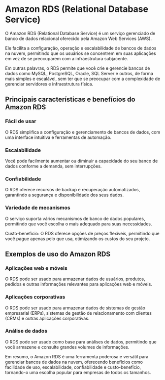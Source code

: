 # Amazon RDS (Relational Database Service)

O Amazon RDS (Relational Database Service) é um serviço gerenciado de banco de dados relacional oferecido pela Amazon Web Services (AWS). 

Ele facilita a configuração, operação e escalabilidade de bancos de dados na nuvem, permitindo que os usuários se concentrem em suas aplicações em vez de se preocuparem com a infraestrutura subjacente. 

Em outras palavras, o RDS permite que você crie e gerencie bancos de dados como MySQL, PostgreSQL, Oracle, SQL Server e outros, de forma mais simples e escalável, sem ter que se preocupar com a complexidade de gerenciar servidores e infraestrutura física. 

<h2>Principais características e benefícios do Amazon RDS</h2>

<h3>Fácil de usar</h3>
O RDS simplifica a configuração e gerenciamento de bancos de dados, com uma interface intuitiva e ferramentas de automação. 

<h3>Escalabilidade</h3>
Você pode facilmente aumentar ou diminuir a capacidade do seu banco de dados conforme a demanda, sem interrupções. 

<h3>Confiabilidade</h3>
O RDS oferece recursos de backup e recuperação automatizados, garantindo a segurança e disponibilidade dos seus dados. 

<h3>Variedade de mecanismos</h3>
O serviço suporta vários mecanismos de banco de dados populares, permitindo que você escolha o mais adequado para suas necessidades. 

Custo-benefício:
O RDS oferece opções de preços flexíveis, permitindo que você pague apenas pelo que usa, otimizando os custos do seu projeto. 

<h2>Exemplos de uso do Amazon RDS</h2>

<h3>Aplicações web e móveis</h3>

O RDS pode ser usado para armazenar dados de usuários, produtos, pedidos e outras informações relevantes para aplicações web e móveis. 

<h3>Aplicações corporativas</h3>
O RDS pode ser usado para armazenar dados de sistemas de gestão empresarial (ERPs), sistemas de gestão de relacionamento com clientes (CRMs) e outras aplicações corporativas. 

<h3>Análise de dados</h3>
O RDS pode ser usado como base para análises de dados, permitindo que você armazene e consulte grandes volumes de informações. 

Em resumo, o Amazon RDS é uma ferramenta poderosa e versátil para gerenciar bancos de dados na nuvem, oferecendo benefícios como facilidade de uso, escalabilidade, confiabilidade e custo-benefício, tornando-o uma escolha popular para empresas de todos os tamanhos. 
